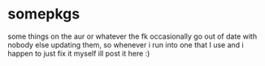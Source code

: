 # somepkgs
some things on the aur or whatever the fk occasionally go out of date with nobody else updating them, so whenever i run into one that I use and i happen to just fix it myself ill post it here :)
